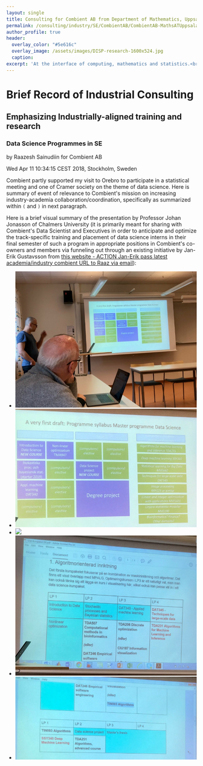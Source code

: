 ```yaml
---
layout: single
title: Consulting for Combient AB from Department of Mathematics, Uppsala University - 03/2017 - 2018 - Subtopic: Data Science Programmes in SE
permalink: /consulting/industry/SE/CombientAB/CombientAB-MathsATUppsala/dataScienceProgramsInSE/Masters/ChalmersPresentationAtCramerSocMeetingOrebro2018/
author_profile: true
header:
  overlay_color: "#5e616c"
  overlay_image: /assets/images/DISP-research-1600x524.jpg
  caption: 
excerpt: 'At the interface of computing, mathematics and statistics.<br /><br /><br />'
---
```


# Brief Record of Industrial Consulting 
## Emphasizing Industrially-aligned training and research
### Data Science Programmes in SE

by Raazesh Sainudiin for Combient AB

Wed Apr 11 10:34:15 CEST 2018, Stockholm, Sweden

Combient partly supported my visit to Orebro to participate in a statistical meeting and one of Cramer society on the theme of data science. Here is summary of event of relevance to Combient's mission on increasing industry-academia collaboration/coordination, specifically as summarized within `(` and `)` in next paragraph.


Here is a brief visual summary of the presentation by Professor Johan Jonasson of Chalmers University (it is primarily meant for sharing with Combient's Data Scientist and Executives in order to anticipate and optimize the track-specific training and placement of data science interns in their final semester of such a program in appropriate positions in Combient's co-owners and members via funneling out through an existing initiative by Jan-Erik Gustavsson from [this website - ACTION Jan-Erik pass latest academia/industry combient URL to Raaz via email](...)):


* <img src="https://github.com/lamastex/lamastex.github.io/raw/master/_pages/consulting/industry/SE/CombientAB/CombientAB-MathsATUppsala/dataScienceProgramsInSE/Masters/ChalmersPresentationAtCramerSocMeetingOrebro2018/images/dataScienceMScChalmersStyle_0_small.jpg">
* <img src="https://github.com/lamastex/lamastex.github.io/raw/master/_pages/consulting/industry/SE/CombientAB/CombientAB-MathsATUppsala/dataScienceProgramsInSE/Masters/ChalmersPresentationAtCramerSocMeetingOrebro2018/images/dataScienceMScChalmersStyle_1_small.jpg">
* <img src="https://github.com/lamastex/lamastex.github.io/raw/master/_pages/consulting/industry/SE/CombientAB/CombientAB-MathsATUppsala/dataScienceProgramsInSE/Masters/ChalmersPresentationAtCramerSocMeetingOrebro2018/images/">
* <img src="https://github.com/lamastex/lamastex.github.io/raw/master/_pages/consulting/industry/SE/CombientAB/CombientAB-MathsATUppsala/dataScienceProgramsInSE/Masters/ChalmersPresentationAtCramerSocMeetingOrebro2018/images/dataScienceMScChalmersStyle_ExampleTrackAlgorithms_0_small.jpg">
* <img src="https://github.com/lamastex/lamastex.github.io/raw/master/_pages/consulting/industry/SE/CombientAB/CombientAB-MathsATUppsala/dataScienceProgramsInSE/Masters/ChalmersPresentationAtCramerSocMeetingOrebro2018/images/dataScienceMScChalmersStyle_ExampleTrackAlgorithms_1_small.jpg">
